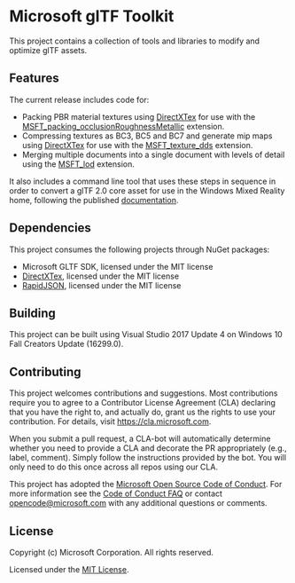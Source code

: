 # Microsoft glTF Toolkit

This project contains a collection of tools and libraries to modify and optimize glTF assets.

## Features

The current release includes code for:
- Packing PBR material textures using [DirectXTex](http://github.com/Microsoft/DirectXTex) for use with the [MSFT_packing_occlusionRoughnessMetallic](https://github.com/sbtron/glTF/tree/MSFT_lod/extensions/Vendor/MSFT_packing_occlusionRoughnessMetallic) extension.
- Compressing textures as BC3, BC5 and BC7 and generate mip maps using [DirectXTex](http://github.com/Microsoft/DirectXTex) for use with the [MSFT_texture_dds](https://github.com/sbtron/glTF/tree/MSFT_lod/extensions/Vendor/MSFT_texture_dds) extension.
- Merging multiple documents into a single document with levels of detail using the [MSFT_lod](https://github.com/sbtron/glTF/tree/MSFT_lod/extensions/Vendor/MSFT_lod) extension.

It also includes a command line tool that uses these steps in sequence in order to convert a glTF 2.0 core asset for use in the Windows Mixed Reality home, following the published [documentation](https://developer.microsoft.com/en-us/windows/mixed-reality/creating_3d_models_for_use_in_the_windows_mixed_reality_home).

## Dependencies

This project consumes the following projects through NuGet packages:
- Microsoft GLTF SDK, licensed under the MIT license
- [DirectXTex](http://github.com/Microsoft/DirectXTex), licensed under the MIT license
- [RapidJSON](https://github.com/Tencent/rapidjson/), licensed under the MIT license


## Building

This project can be built using Visual Studio 2017 Update 4 on Windows 10 Fall Creators Update (16299.0).

## Contributing

This project welcomes contributions and suggestions.  Most contributions require you to agree to a
Contributor License Agreement (CLA) declaring that you have the right to, and actually do, grant us
the rights to use your contribution. For details, visit https://cla.microsoft.com.

When you submit a pull request, a CLA-bot will automatically determine whether you need to provide
a CLA and decorate the PR appropriately (e.g., label, comment). Simply follow the instructions
provided by the bot. You will only need to do this once across all repos using our CLA.

This project has adopted the [Microsoft Open Source Code of Conduct](https://opensource.microsoft.com/codeofconduct/).
For more information see the [Code of Conduct FAQ](https://opensource.microsoft.com/codeofconduct/faq/) or
contact [opencode@microsoft.com](mailto:opencode@microsoft.com) with any additional questions or comments.

## License

Copyright (c) Microsoft Corporation. All rights reserved.

Licensed under the [MIT License](LICENSE).